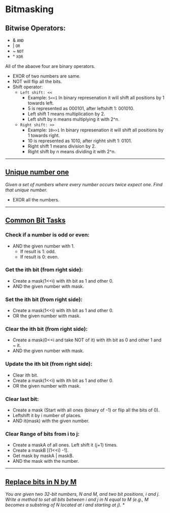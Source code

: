 # Bitmasking

## Bitwise Operators:
 * & `AND`
 * | `OR`
 * ~ `NOT` 
 * ^ `XOR`
 
All of the abaove four are binary operators.
 
 * EXOR of two numbers are same.
 * NOT will flip all the bits.
 * Shift operator: 
    * `Left shift: <<`
       * Example: ` 5<<1 ` In binary represenation it will shift all positions by 1 towards left. 
       * 5 is represented as 000101, after leftshift 1: 001010.
       * Left shift 1 means multiplication by 2.
       * Left shift by n means multiplying it with 2^n.
    * `Right shift: >>`
       * Example: ` 10>>1 ` In binary represenation it will shift all positions by 1 towards right. 
       * 10 is represented as 1010, after righht shift 1: 0101.
       * Right shift 1 means division by 2.
       * Right shift by n means dividing it with 2^n.

<hr/>

## <a href="https://github.com/sanya2508/Bitmasking/blob/master/Unique%20number-I.cpp">Unique number one </a>
*Given a set of numbers where every number occurs twice expect one. Find that unique number.*
  * EXOR all the numbers.

<hr/>

## <a href="https://github.com/sanya2508/Bitmasking/blob/master/Common%20bit%20tasks.cpp"> Common Bit Tasks</a>

### Check if a number is odd or even:
 * AND the  given number with 1.
   * If result is 1: odd.
   * If result is 0: even.
   
### Get the ith bit (from right side):
 * Create a mask(1<<i) with ith bit as 1 and other 0.
 * AND the given number with mask.

### Set the ith bit (from right side):
 * Create a mask(1<<i) with ith bit as 1 and other 0.
 * OR the given number with mask. 

### Clear the ith bit (from right side):
 * Create a mask(0<<i and take NOT of it) with ith bit as 0 and other 1 and ~ it.
 * AND the given number with mask. 

### Update the ith bit (from right side):
 * Clear ith bit.
 * Create a mask(1<<i) with ith bit as 1 and other 0.
 * OR the given number with mask. 

### Clear last bit:
 * Create a mask (Start with all ones (binary of -1) or flip all the bits of 0).
 * Leftshift it by i number of places.
 * AND it(mask) with the given number.

### Clear Range of bits from i to j:
 * Create a maskA of all ones. Left shift it (j+1) times.
 * Create a maskB [(1<<i) -1].
 * Get mask by maskA | maskB.
 * AND the mask with the number.
 

<hr/>

## <a href="https://github.com/sanya2508/Bitmasking/blob/master/Replace%20bits%20in%20N%20by%20M.cpp">Replace bits in N by M </a>
*You are given two 32-bit numbers, N and M, and two bit positions, i and j. Write a method to set all bits between i and j in N equal to M (e.g., M becomes a substring of N located at i and starting at j).*
 * 
